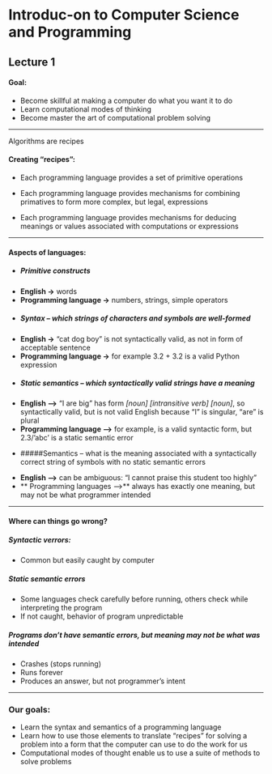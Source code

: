 # Introduc-on to Computer Science and Programming

## Lecture 1

#### Goal:
* Become skillful at making a computer do what
you want it to do
* Learn computational modes of thinking
* Become master the art of computational problem solving

---

Algorithms are recipes

#### Creating “recipes”:

* Each programming language provides a set of primitive operations

* Each programming language provides mechanisms for combining primatives to form more complex, but legal, expressions

* Each programming language provides mechanisms for deducing meanings or values associated with computations or expressions

---

#### Aspects of languages:

* ##### Primitive constructs
 -  **English ->** words
 -  **Programming language ->** numbers, strings, simple operators

* ##### Syntax – which strings of characters and symbols are well-formed
 -  **English ->** “cat dog boy” is not syntactically valid, as not in form of acceptable sentence
 -  **Programming language ->** for example 3.2 + 3.2 is a valid Python expression

* ##### Static semantics – which syntactically valid strings have a meaning
 -  **English  –>** “I are big” has form *[noun] [intransitive verb] [noun]*, so syntactically valid, but is not valid English because “I” is singular, “are” is plural
 -  **Programming language –>** for example, <literal> <operator> <literal> is a valid syntactic form, but 2.3/’abc’ is a static semantic error

* #####Semantics – what is the meaning associated with a syntactically correct string of symbols with no static semantic errors
 -  **English –>** can be ambiguous: “I cannot praise this student too highly”
 -  ** Programming languages –>** always has exactly one meaning, but may not be what programmer intended

---

#### Where can things go wrong?
##### Syntactic verrors:
 - Common but easily caught by computer

##### Static semantic errors
 - Some languages check carefully before running, others check while interpreting the program
 - If not caught, behavior of program unpredictable

##### Programs don’t have semantic errors, but meaning may not be what was intended
 - Crashes (stops running)
 - Runs forever 
 - Produces an answer, but not programmer’s intent

---

### Our goals:
 - Learn the syntax and semantics of a programming language
 - Learn how to use those elements to translate  “recipes” for solving a problem into a form that the computer can use to do the work for us
 - Computational modes of thought enable us to use a suite of methods to solve problems